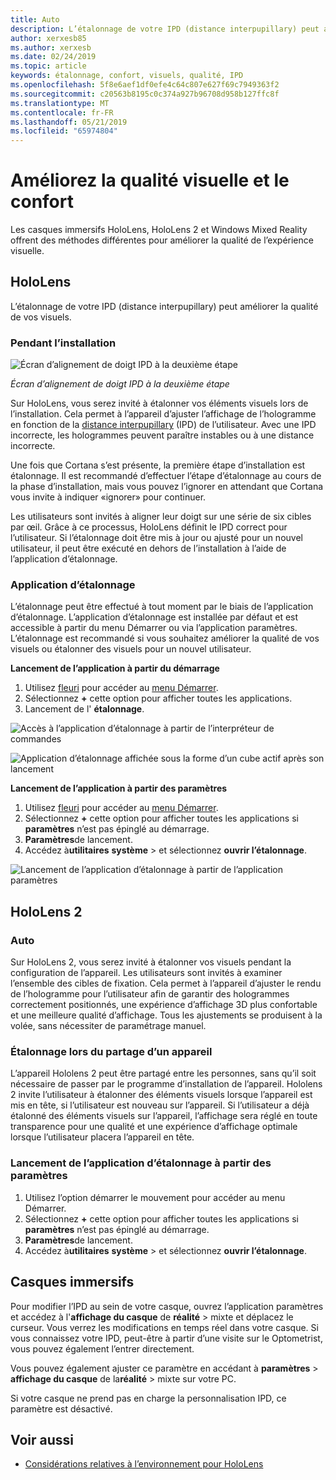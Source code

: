 ```yaml
---
title: Auto
description: L’étalonnage de votre IPD (distance interpupillary) peut améliorer la qualité de vos visuels. Les casques immersifs HoloLens et Windows Mixed Reality offrent des moyens de personnaliser la IPD.
author: xerxesb85
ms.author: xerxesb
ms.date: 02/24/2019
ms.topic: article
keywords: étalonnage, confort, visuels, qualité, IPD
ms.openlocfilehash: 5f8e6aef1df0efe4c64c807e627f69c7949363f2
ms.sourcegitcommit: c20563b8195c0c374a927b96708d958b127ffc8f
ms.translationtype: MT
ms.contentlocale: fr-FR
ms.lasthandoff: 05/21/2019
ms.locfileid: "65974804"
---
```

# <a name="improve-visual-quality-and-comfort"></a>Améliorez la qualité visuelle et le confort
Les casques immersifs HoloLens, HoloLens 2 et Windows Mixed Reality offrent des méthodes différentes pour améliorer la qualité de l’expérience visuelle. 

## <a name="hololens"></a>HoloLens

L’étalonnage de votre IPD (distance interpupillary) peut améliorer la qualité de vos visuels.

### <a name="during-setup"></a>Pendant l’installation

![Écran d’alignement de doigt IPD à la deuxième étape](images/ipd-finger-alignment-300px.jpg)<br>

*Écran d’alignement de doigt IPD à la deuxième étape*

Sur HoloLens, vous serez invité à étalonner vos éléments visuels lors de l’installation. Cela permet à l’appareil d’ajuster l’affichage de l’hologramme en fonction de la [distance interpupillary](https://en.wikipedia.org/wiki/Interpupillary_distance) (IPD) de l’utilisateur. Avec une IPD incorrecte, les hologrammes peuvent paraître instables ou à une distance incorrecte.

Une fois que Cortana s’est présente, la première étape d’installation est étalonnage. Il est recommandé d’effectuer l’étape d’étalonnage au cours de la phase d’installation, mais vous pouvez l’ignorer en attendant que Cortana vous invite à indiquer «ignorer» pour continuer.

Les utilisateurs sont invités à aligner leur doigt sur une série de six cibles par œil. Grâce à ce processus, HoloLens définit le IPD correct pour l’utilisateur. Si l’étalonnage doit être mis à jour ou ajusté pour un nouvel utilisateur, il peut être exécuté en dehors de l’installation à l’aide de l’application d’étalonnage.

### <a name="calibration-app"></a>Application d’étalonnage

L’étalonnage peut être effectué à tout moment par le biais de l’application d’étalonnage. L’application d’étalonnage est installée par défaut et est accessible à partir du menu Démarrer ou via l’application paramètres. L’étalonnage est recommandé si vous souhaitez améliorer la qualité de vos visuels ou étalonner des visuels pour un nouvel utilisateur.

**Lancement de l’application à partir du démarrage**
1. Utilisez [fleuri](gestures.md#bloom) pour accéder au [menu Démarrer](navigating-the-windows-mixed-reality-home.md#start-menu).
2. Sélectionnez **+** cette option pour afficher toutes les applications.
3. Lancement de l' **étalonnage**.

![Accès à l’application d’étalonnage à partir de l’interpréteur de commandes](images/calibration-shell.png)

![Application d’étalonnage affichée sous la forme d’un cube actif après son lancement](images/calibration-livecube-200px.png)

**Lancement de l’application à partir des paramètres**
1. Utilisez [fleuri](gestures.md#bloom) pour accéder au [menu Démarrer](navigating-the-windows-mixed-reality-home.md#start-menu).
2. Sélectionnez **+** cette option pour afficher toutes les applications si **paramètres** n’est pas épinglé au démarrage.
3. **Paramètres**de lancement.
4. Accédez à**utilitaires** **système** > et sélectionnez **ouvrir l’étalonnage**.

![Lancement de l’application d’étalonnage à partir de l’application paramètres](images/calibration-settings-500px.jpg)

## <a name="hololens-2"></a>HoloLens 2

### <a name="calibration"></a>Auto 

Sur HoloLens 2, vous serez invité à étalonner vos visuels pendant la configuration de l’appareil. Les utilisateurs sont invités à examiner l’ensemble des cibles de fixation. Cela permet à l’appareil d’ajuster le rendu de l’hologramme pour l’utilisateur afin de garantir des hologrammes correctement positionnés, une expérience d’affichage 3D plus confortable et une meilleure qualité d’affichage. Tous les ajustements se produisent à la volée, sans nécessiter de paramétrage manuel. 

### <a name="calibration-when-sharing-a-device"></a>Étalonnage lors du partage d’un appareil 

L’appareil Hololens 2 peut être partagé entre les personnes, sans qu’il soit nécessaire de passer par le programme d’installation de l’appareil. Hololens 2 invite l’utilisateur à étalonner des éléments visuels lorsque l’appareil est mis en tête, si l’utilisateur est nouveau sur l’appareil. Si l’utilisateur a déjà étalonné des éléments visuels sur l’appareil, l’affichage sera réglé en toute transparence pour une qualité et une expérience d’affichage optimale lorsque l’utilisateur placera l’appareil en tête.  

### <a name="launching-the-calibration-app-from-settings"></a>Lancement de l’application d’étalonnage à partir des paramètres
1. Utilisez l’option démarrer le mouvement pour accéder au menu Démarrer.
2. Sélectionnez **+** cette option pour afficher toutes les applications si **paramètres** n’est pas épinglé au démarrage.
3. **Paramètres**de lancement.
4. Accédez à**utilitaires** **système** > et sélectionnez **ouvrir l’étalonnage**.

## <a name="immersive-headsets"></a>Casques immersifs

Pour modifier l’IPD au sein de votre casque, ouvrez l’application paramètres et accédez à l'**affichage du casque** de **réalité** > mixte et déplacez le curseur. Vous verrez les modifications en temps réel dans votre casque. Si vous connaissez votre IPD, peut-être à partir d’une visite sur le Optometrist, vous pouvez également l’entrer directement.

Vous pouvez également ajuster ce paramètre en accédant à **paramètres** > **affichage du casque** de la**réalité** > mixte sur votre PC.

Si votre casque ne prend pas en charge la personnalisation IPD, ce paramètre est désactivé.

## <a name="see-also"></a>Voir aussi
* [Considérations relatives à l’environnement pour HoloLens](environment-considerations-for-hololens.md)
